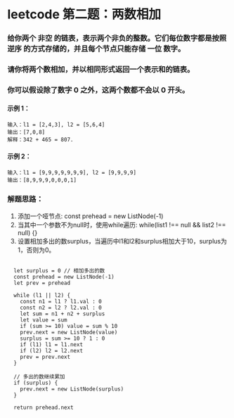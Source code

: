 # leetcode 第二题：两数相加
### 给你两个 非空 的链表，表示两个非负的整数。它们每位数字都是按照 逆序 的方式存储的，并且每个节点只能存储 一位 数字。
### 请你将两个数相加，并以相同形式返回一个表示和的链表。
### 你可以假设除了数字 0 之外，这两个数都不会以 0 开头。
#### 示例 1：
```
输入：l1 = [2,4,3], l2 = [5,6,4]
输出：[7,0,8]
解释：342 + 465 = 807.
```
#### 示例 2：
```
输入：l1 = [9,9,9,9,9,9,9], l2 = [9,9,9,9]
输出：[8,9,9,9,0,0,0,1]
```
### 解题思路：
1. 添加一个哑节点: const prehead = new ListNode(-1)
2. 当其中一个参数不为null时，使用while遍历: while(list1 !== null && list2 !== null) {}
3. 设置相加多出的数surplus，当遍历中l1和l2和surplus相加大于10，surplus为1，否则为0。
```

  let surplus = 0 // 相加多出的数
  const prehead = new ListNode(-1)
  let prev = prehead

  while (l1 || l2) {
    const n1 = l1 ? l1.val : 0
    const n2 = l2 ? l2.val : 0
    let sum = n1 + n2 + surplus
    let value = sum
    if (sum >= 10) value = sum % 10
    prev.next = new ListNode(value)
    surplus = sum >= 10 ? 1 : 0
    if (l1) l1 = l1.next
    if (l2) l2 = l2.next
    prev = prev.next
  }

  // 多出的数继续累加
  if (surplus) {
    prev.next = new ListNode(surplus)
  }

  return prehead.next
```